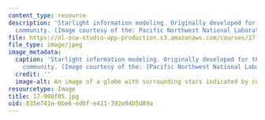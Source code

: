 ```yaml
---
content_type: resource
description: 'Starlight information modeling. Originally developed for the U.S. Intelligence
  community. (Image courtesy of the: Pacific Northwest National Laboratory.)'
file: https://ol-ocw-studio-app-production.s3.amazonaws.com/courses/17-908-reading-seminar-in-social-science-intelligence-and-national-security-fall-2005/835e741a6be6ed6fe411392e04b5d89a_17-908f05.jpg
file_type: image/jpeg
image_metadata:
  caption: 'Starlight information modeling. Originally developed for the U.S. Intelligence
    community. (Image courtesy of the: [Pacific Northwest National Laboratory](http://www.pnl.gov/).)'
  credit: ''
  image-alt: An image of a globe with surrounding stars indicated by colored dots.
resourcetype: Image
title: 17-908f05.jpg
uid: 835e741a-6be6-ed6f-e411-392e04b5d89a
---
```


